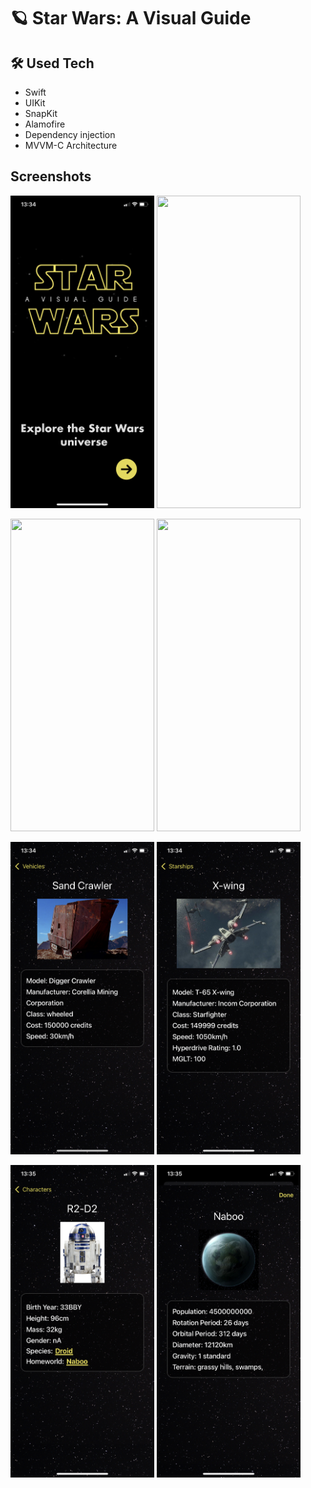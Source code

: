 #  🪐 Star Wars: A Visual Guide

## 🛠 Used Tech

* Swift
* UIKit
* SnapKit
* Alamofire
* Dependency injection
* MVVM-C Architecture

## Screenshots

<p>
    <img src="img/IMG_3116.PNG" width="230" height="500">
    <img src="img/IMG_3117.PNG" width="230" height="500">
</p>
<p>
    <img src="img/IMG_3118.PNG" width="230" height="500">
    <img src="img/IMG_3119.PNG" width="230" height="500">
</p>
<p>
    <img src="img/IMG_3120.PNG" width="230" height="500">
    <img src="img/IMG_3121.PNG" width="230" height="500">
</p>
<p>
    <img src="img/IMG_3122.PNG" width="230" height="500">
    <img src="img/IMG_3123.PNG" width="230" height="500">
</p>


